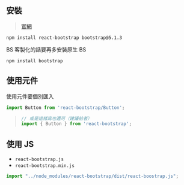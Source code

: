 ## 安裝
>[官網](https://react-bootstrap.github.io/getting-started/introduction/#installation)

```shell
npm install react-bootstrap bootstrap@5.1.3
```
BS 客製化的話要再多安裝原生 BS
```shell
npm install bootstrap
```


## 使用元件
使用元件要個別匯入
```jsx
import Button from 'react-bootstrap/Button';
```
>```jsx
>// 或是這樣寫也還可（建議前者）
>import { Button } from 'react-bootstrap';
>```

## 使用 JS
-  `react-bootstrap.js` 
-  `react-bootstrap.min.js`
```jsx
import "../node_modules/react-bootstrap/dist/react-boostrap.js";
```